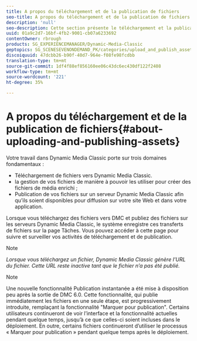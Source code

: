```yaml
---
title: A propos du téléchargement et de la publication de fichiers
seo-title: A propos du téléchargement et de la publication de fichiers
description: 'null'
seo-description: Cette section présente le téléchargement et la publication de fichiers dans Dynamic Media Classic.
uuid: 01a9c2d7-16bf-4fb2-9001-cb07a6233692
contentOwner: rbrough
products: SG_EXPERIENCEMANAGER/Dynamic-Media-Classic
geptopics: SG_SCENESEVENONDEMAND_PK/categories/upload_and_publish_assets
discoiquuid: 47dcbb26-b90f-40d7-964e-f08fe98fcdbb
translation-type: tm+mt
source-git-commit: 1df4f88ef856160ee06c43dc6ec430df122f2408
workflow-type: tm+mt
source-wordcount: '221'
ht-degree: 35%

---
```



# A propos du téléchargement et de la publication de fichiers{#about-uploading-and-publishing-assets}

Votre travail dans Dynamic Media Classic porte sur trois domaines fondamentaux :

* Téléchargement de fichiers vers Dynamic Media Classic.
* la gestion de vos fichiers de manière à pouvoir les utiliser pour créer des fichiers de média enrichi ;
* Publication de vos fichiers sur un serveur Dynamic Media Classic afin qu’ils soient disponibles pour diffusion sur votre site Web et dans votre application.

Lorsque vous téléchargez des fichiers vers DMC et publiez des fichiers sur les serveurs Dynamic Media Classic, le système enregistre ces transferts de fichiers sur la page Tâches. Vous pouvez accéder à cette page pour suivre et surveiller vos activités de téléchargement et de publication.

>[!NOTE]
>
>*Lorsque vous téléchargez un fichier, Dynamic Media Classic génère l’URL du fichier. Cette URL reste inactive tant que le fichier n’a pas été publié.*

>[!NOTE]
>
>Une nouvelle fonctionnalité Publication instantanée a été mise à disposition peu après la sortie de DMC 6.0. Cette fonctionnalité, qui publie immédiatement les fichiers en une seule étape, est progressivement introduite, remplaçant la fonctionnalité &quot;Marquer pour publication&quot;. Certains utilisateurs continueront de voir l’interface et la fonctionnalité actuelles pendant quelque temps, jusqu’à ce que celles-ci soient incluses dans le déploiement. En outre, certains fichiers continueront d’utiliser le processus « Marquer pour publication » pendant quelque temps après le déploiement.
